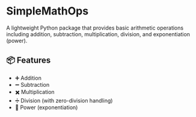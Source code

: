 # SimpleMathOps

A lightweight Python package that provides basic arithmetic operations including addition, subtraction, multiplication, division, and exponentiation (power).

## 📦 Features

- ➕ Addition
- ➖ Subtraction
- ✖️ Multiplication
- ➗ Division (with zero-division handling)
- 🔢 Power (exponentiation)


